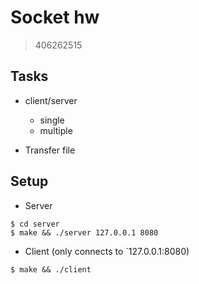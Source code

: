 # Socket hw

> 406262515

## Tasks

* client/server
	* single
	* multiple

* Transfer file

## Setup

* Server
```
$ cd server
$ make && ./server 127.0.0.1 8080
```

* Client (only connects to `127.0.0.1:8080)
```
$ make && ./client
```